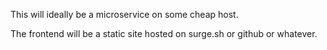 This will ideally be a microservice on some cheap host.

The frontend will be a static site hosted on surge.sh or github or whatever.
